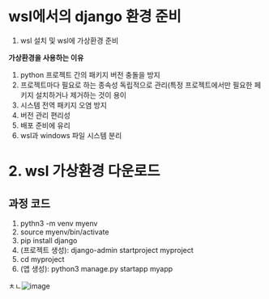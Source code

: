 # wsl에서의 django 환경 준비

1. wsl 설치 및 wsl에 가상환경 준비

**가상환경을 사용하는 이유**

1. python 프로젝트 간의 패키지 버전 충돌을 방지
2. 프로젝트마다 필요로 하는 종속성 독립적으로 관리(특정 프로젝트에서만 필요한 페키지 설치하거나 제거하는 것이 용이
3. 시스템 전역 패키지 오염 방지
4. 버전 관리 편리성
5. 배포 준비에 유리
6. wsl과 windows 파일 시스템 분리


# 2. wsl 가상환경 다운로드

## 과정 코드
1. pythn3 -m venv myenv
2. source myenv/bin/activate
3. pip install django
4. (프로젝트 생성): django-admin startproject myproject
5. cd myproject
6. (앱 생성): python3 manage.py startapp myapp


ㅊㄴ![image](https://github.com/user-attachments/assets/65ce9d45-d699-42a7-97d0-4078e938d77d)
